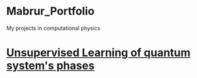 # Mabrur_Portfolio
My projects in computational physics

# [Unsupervised Learning of quantum system's phases](https://drive.google.com/drive/folders/1jsvE9UAAzyKSnfE5NouilOWl2kOrfUpV?usp=sharing)

